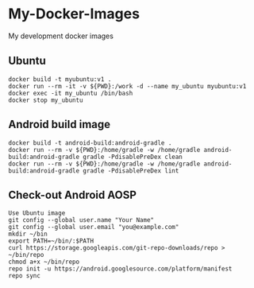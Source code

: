 # My-Docker-Images

My development docker images

## Ubuntu

    docker build -t myubuntu:v1 .
    docker run --rm -it -v ${PWD}:/work -d --name my_ubuntu myubuntu:v1
    docker exec -it my_ubuntu /bin/bash
    docker stop my_ubuntu

## Android build image

    docker build -t android-build:android-gradle .
    docker run --rm -v ${PWD}:/home/gradle -w /home/gradle android-build:android-gradle gradle -PdisablePreDex clean
    docker run --rm -v ${PWD}:/home/gradle -w /home/gradle android-build:android-gradle gradle -PdisablePreDex lint

## Check-out Android AOSP

    Use Ubuntu image
    git config --global user.name "Your Name"
    git config --global user.email "you@example.com"
    mkdir ~/bin
    export PATH=~/bin/:$PATH
    curl https://storage.googleapis.com/git-repo-downloads/repo > ~/bin/repo
    chmod a+x ~/bin/repo
    repo init -u https://android.googlesource.com/platform/manifest
    repo sync
